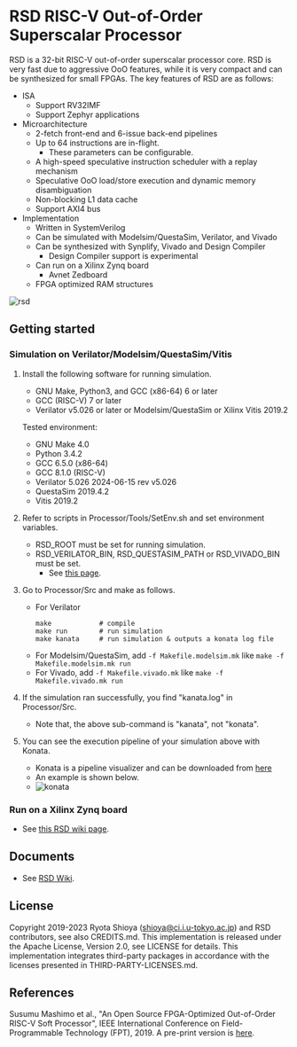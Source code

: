 # RSD RISC-V Out-of-Order Superscalar Processor 

RSD is a 32-bit RISC-V out-of-order superscalar processor core.
RSD is very fast due to aggressive OoO features, while it is very compact and can be synthesized for small FPGAs. 
The key features of RSD are as follows:

* ISA
    * Support RV32IMF
    * Support Zephyr applications
* Microarchitecture
    * 2-fetch front-end and 6-issue back-end pipelines
    * Up to 64 instructions are in-flight.
        * These parameters can be configurable.
    * A high-speed speculative instruction scheduler with a replay mechanism
    * Speculative OoO load/store execution and dynamic memory disambiguation
    * Non-blocking L1 data cache
    * Support AXI4 bus
* Implementation
    * Written in SystemVerilog
    * Can be simulated with Modelsim/QuestaSim, Verilator, and Vivado
    * Can be synthesized with Synplify, Vivado and Design Compiler 
        * Design Compiler support is experimental
    * Can run on a Xilinx Zynq board  
        * Avnet Zedboard  
    * FPGA optimized RAM structures
 
![rsd](Docs/Images/rsd.png)


## Getting started 

### Simulation on Verilator/Modelsim/QuestaSim/Vitis

1.  Install the following software for running simulation.    
    * GNU Make, Python3, and GCC (x86-64) 6 or later
    * GCC (RISC-V) 7 or later
    * Verilator v5.026 or later or Modelsim/QuestaSim or Xilinx Vitis 2019.2

    Tested environment:

    * GNU Make 4.0 
    * Python 3.4.2
    * GCC 6.5.0 (x86-64)
    * GCC 8.1.0 (RISC-V)
    * Verilator 5.026 2024-06-15 rev v5.026
    * QuestaSim 2019.4.2
    * Vitis 2019.2

2. Refer to scripts in Processor/Tools/SetEnv.sh and set environment variables.
    * RSD_ROOT must be set for running simulation.
    * RSD_VERILATOR_BIN, RSD_QUESTASIM_PATH or RSD_VIVADO_BIN must be set.
        * See [this page](https://github.com/rsd-devel/rsd/wiki/en-devel-environment-variables).

3. Go to Processor/Src and make as follows.
    * For Verilator
        ```
        make            # compile
        make run        # run simulation
        make kanata     # run simulation & outputs a konata log file
        ```
    * For Modelsim/QuestaSim, add ```-f Makefile.modelsim.mk``` like ```make -f Makefile.modelsim.mk run```
    * For Vivado, add ```-f Makefile.vivado.mk``` like ```make -f Makefile.vivado.mk run```
        
4. If the simulation ran successfully, you find "kanata.log" in Processor/Src. 
    * Note that, the above sub-command is "kanata", not "konata".

5. You can see the execution pipeline of your simulation above with Konata.
    * Konata is a pipeline visualizer and can be downloaded from [here](https://github.com/shioyadan/Konata/releases) 
	* An example is shown below.
    * ![konata](Docs/Images/konata.gif)

### Run on a Xilinx Zynq board

* See [this RSD wiki page](https://github.com/rsd-devel/rsd/wiki/en-fpga-zynq-synth-for-linux).

## Documents

* See [RSD Wiki](https://github.com/rsd-devel/rsd/wiki).

## License

Copyright 2019-2023 Ryota Shioya (shioya@ci.i.u-tokyo.ac.jp) and RSD contributors, 
see also CREDITS.md. This implementation is released under the Apache License,
Version 2.0, see LICENSE for details. This implementation integrates third-party 
packages in accordance with the licenses presented in THIRD-PARTY-LICENSES.md.

## References

Susumu Mashimo et al., "An Open Source FPGA-Optimized Out-of-Order RISC-V Soft 
Processor", IEEE International Conference on Field-Programmable Technology (FPT), 2019. A pre-print version is [here](https://www.rsg.ci.i.u-tokyo.ac.jp/members/shioya/pdfs/Mashimo-FPT'19.pdf).
